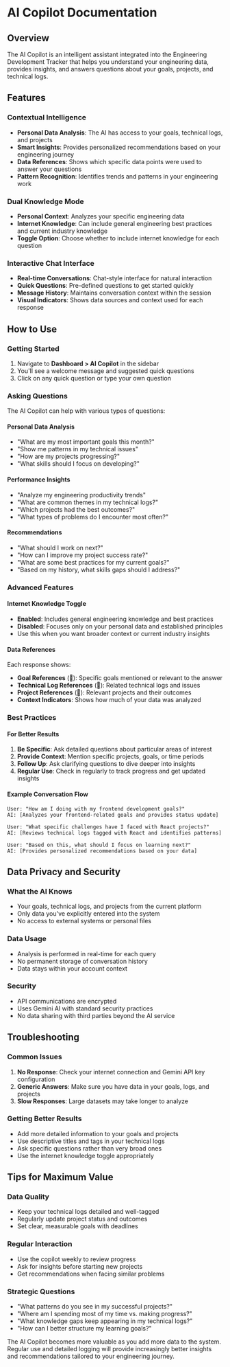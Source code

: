 # AI Copilot Documentation

## Overview

The AI Copilot is an intelligent assistant integrated into the Engineering Development Tracker that helps you understand your engineering data, provides insights, and answers questions about your goals, projects, and technical logs.

## Features

### Contextual Intelligence

- **Personal Data Analysis**: The AI has access to your goals, technical logs, and projects
- **Smart Insights**: Provides personalized recommendations based on your engineering journey
- **Data References**: Shows which specific data points were used to answer your questions
- **Pattern Recognition**: Identifies trends and patterns in your engineering work

### Dual Knowledge Mode

- **Personal Context**: Analyzes your specific engineering data
- **Internet Knowledge**: Can include general engineering best practices and current industry knowledge
- **Toggle Option**: Choose whether to include internet knowledge for each question

### Interactive Chat Interface

- **Real-time Conversations**: Chat-style interface for natural interaction
- **Quick Questions**: Pre-defined questions to get started quickly
- **Message History**: Maintains conversation context within the session
- **Visual Indicators**: Shows data sources and context used for each response

## How to Use

### Getting Started

1. Navigate to **Dashboard > AI Copilot** in the sidebar
2. You'll see a welcome message and suggested quick questions
3. Click on any quick question or type your own question

### Asking Questions

The AI Copilot can help with various types of questions:

#### Personal Data Analysis

- "What are my most important goals this month?"
- "Show me patterns in my technical issues"
- "How are my projects progressing?"
- "What skills should I focus on developing?"

#### Performance Insights

- "Analyze my engineering productivity trends"
- "What are common themes in my technical logs?"
- "Which projects had the best outcomes?"
- "What types of problems do I encounter most often?"

#### Recommendations

- "What should I work on next?"
- "How can I improve my project success rate?"
- "What are some best practices for my current goals?"
- "Based on my history, what skills gaps should I address?"

### Advanced Features

#### Internet Knowledge Toggle

- **Enabled**: Includes general engineering knowledge and best practices
- **Disabled**: Focuses only on your personal data and established principles
- Use this when you want broader context or current industry insights

#### Data References

Each response shows:

- **Goal References** (🎯): Specific goals mentioned or relevant to the answer
- **Technical Log References** (📄): Related technical logs and issues
- **Project References** (🔧): Relevant projects and their outcomes
- **Context Indicators**: Shows how much of your data was analyzed

### Best Practices

#### For Better Results

1. **Be Specific**: Ask detailed questions about particular areas of interest
2. **Provide Context**: Mention specific projects, goals, or time periods
3. **Follow Up**: Ask clarifying questions to dive deeper into insights
4. **Regular Use**: Check in regularly to track progress and get updated insights

#### Example Conversation Flow

```
User: "How am I doing with my frontend development goals?"
AI: [Analyzes your frontend-related goals and provides status update]

User: "What specific challenges have I faced with React projects?"
AI: [Reviews technical logs tagged with React and identifies patterns]

User: "Based on this, what should I focus on learning next?"
AI: [Provides personalized recommendations based on your data]
```

## Data Privacy and Security

### What the AI Knows

- Your goals, technical logs, and projects from the current platform
- Only data you've explicitly entered into the system
- No access to external systems or personal files

### Data Usage

- Analysis is performed in real-time for each query
- No permanent storage of conversation history
- Data stays within your account context

### Security

- API communications are encrypted
- Uses Gemini AI with standard security practices
- No data sharing with third parties beyond the AI service

## Troubleshooting

### Common Issues

1. **No Response**: Check your internet connection and Gemini API key configuration
2. **Generic Answers**: Make sure you have data in your goals, logs, and projects
3. **Slow Responses**: Large datasets may take longer to analyze

### Getting Better Results

- Add more detailed information to your goals and projects
- Use descriptive titles and tags in your technical logs
- Ask specific questions rather than very broad ones
- Use the internet knowledge toggle appropriately

## Tips for Maximum Value

### Data Quality

- Keep your technical logs detailed and well-tagged
- Regularly update project status and outcomes
- Set clear, measurable goals with deadlines

### Regular Interaction

- Use the copilot weekly to review progress
- Ask for insights before starting new projects
- Get recommendations when facing similar problems

### Strategic Questions

- "What patterns do you see in my successful projects?"
- "Where am I spending most of my time vs. making progress?"
- "What knowledge gaps keep appearing in my technical logs?"
- "How can I better structure my learning goals?"

The AI Copilot becomes more valuable as you add more data to the system. Regular use and detailed logging will provide increasingly better insights and recommendations tailored to your engineering journey.
